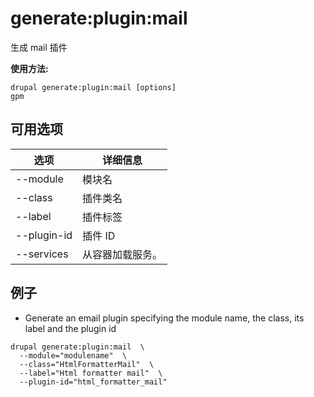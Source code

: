 # generate:plugin:mail
生成 mail 插件

**使用方法:**
```
drupal generate:plugin:mail [options]
gpm
```

## 可用选项
选项 | 详细信息
-------|-------------
--module | 模块名
--class | 插件类名
--label | 插件标签
--plugin-id | 插件 ID
--services | 从容器加载服务。

## 例子
* Generate an email plugin specifying the module name, the class, its label and the plugin id
```
drupal generate:plugin:mail  \
  --module="modulename"  \
  --class="HtmlFormatterMail"  \
  --label="Html formatter mail"  \
  --plugin-id="html_formatter_mail"
```
